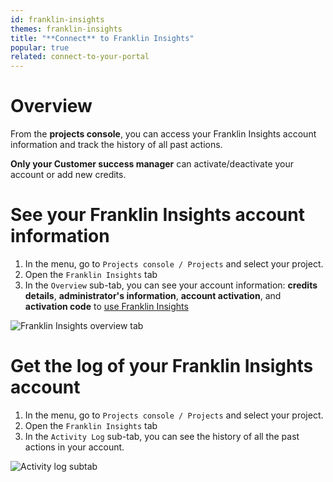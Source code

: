 ```yaml
---
id: franklin-insights
themes: franklin-insights
title: "**Connect** to Franklin Insights"
popular: true
related: connect-to-your-portal
---
```


# Overview

From the **projects console**, you can access your Franklin Insights account information and track the history of all past actions.

**Only your Customer success manager** can activate/deactivate your account or add new credits.  

# See your Franklin Insights account information

1. In the menu, go to `Projects console / Projects` and select your project.
2. Open the `Franklin Insights` tab
3. In the `Overview` sub-tab, you can see your account information: **credits details**, **administrator's information**, **account activation**, and **activation code** to [use Franklin Insights](https://help.akeneo.com/pim/v3/articles/franklin-insights-getting-started.html)

![Franklin Insights overview tab](../img/franklin_insights_overview.jpg)

# Get the log of your Franklin Insights account

1. In the menu, go to `Projects console / Projects` and select your project.
1. Open the `Franklin Insights` tab
1. In the `Activity Log` sub-tab, you can see the history of all the past actions in your account.

![Activity log subtab](../img/franklin_insights_activity_log.jpg)
